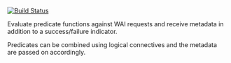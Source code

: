 [![Build Status](https://travis-ci.org/twittner/wai-predicates.svg?branch=develop)][1]

Evaluate predicate functions against WAI requests and receive
metadata in addition to a success/failure indicator.

Predicates can be combined using logical connectives and the
metadata are passed on accordingly.

[1]: https://travis-ci.org/twittner/wai-predicates
